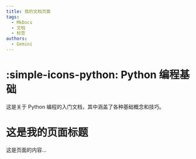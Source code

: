 ```yaml
---
title: 我的文档页面
tags:
  - MkDocs
  - 文档
  - 标签
authors:
  - Gemini
---
```

# :simple-icons-python: Python 编程基础

这是关于 Python 编程的入门文档，其中涵盖了各种基础概念和技巧。
# 这是我的页面标题
这是页面的内容...
